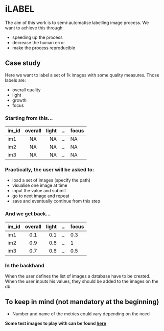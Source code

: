 # iLABEL

The aim of this work is to semi-automatise labelling image process.
We want to achieve this through:
- speeding up the process
- decrease the human error
- make the process reproducible

## Case study

Here we want to label a set of 1k images with some quality measures.
Those labels are:
- overall quality
- light
- growth
- focus

### Starting from this...

| **im_id**     | overall          | light                      |...|focus|
| ------------- |:-------------:| ---------------------------:|---|---------|
| im1     | NA     | NA |...|NA|
| im2     | NA     | NA               |...|NA|
| im3     | NA     | NA                       |...|NA|


### Practically, the user will be asked to:
- load a set of images (specify the path)
- visualise one image at time
- input the value and submit
- go to next image and repeat
- save and eventually continue from this step

### And we get back...

| **im_id**     | overall          | light                      |...|focus|
| ------------- |:-------------:| ---------------------------:|---|---------|
| im1     | 0.1     | 0.1 |...|0.3|
| im2     | 0.9     | 0.6               |...|1|
| im3     | 0.7     | 0.6                       |...|0.5|



### In the backhand
When the user defines the list of images a database have to be created. When the user inputs his values, they should be added to the images on the db.


## To keep in mind (not mandatory at the beginning)
- Number and name of the metrics could vary depending on the need

**Some test images to play with can be found [here](https://github.com/apollo994/CMP_images/tree/master/test_data/img_jpg)**
